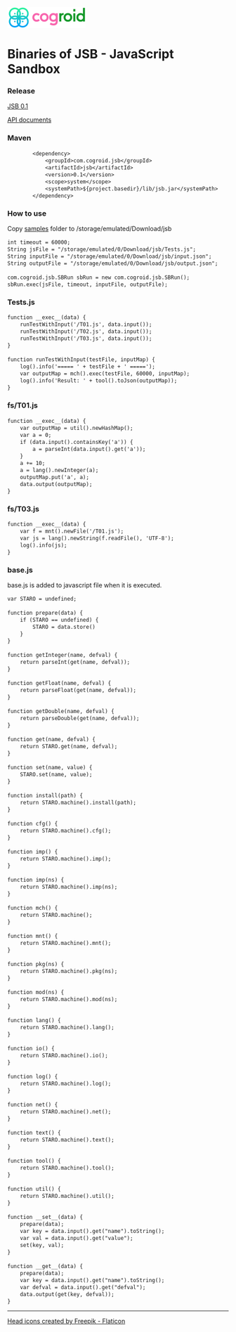 [![cogroid.com](https://github.com/cogroid/resources/raw/main/images/banner/cogroid-48.png)](https://cogroid.com)

# Binaries of JSB - JavaScript Sandbox

### Release

[JSB 0.1](https://github.com/cogroid/d-jsb-bin/releases/download/jsb-0.1/jsb.jar)

[API documents](https://cogroid.com/api/jsb/)

### Maven

```
        <dependency>
            <groupId>com.cogroid.jsb</groupId>
            <artifactId>jsb</artifactId>
            <version>0.1</version>
            <scope>system</scope>
            <systemPath>${project.basedir}/lib/jsb.jar</systemPath>
        </dependency>
```

### How to use

Copy [samples](https://github.com/cogroid/d-jsb-bin/tree/main/samples) folder to /storage/emulated/Download/jsb

```
int timeout = 60000;
String jsFile = "/storage/emulated/0/Download/jsb/Tests.js";
String inputFile = "/storage/emulated/0/Download/jsb/input.json";
String outputFile = "/storage/emulated/0/Download/jsb/output.json";

com.cogroid.jsb.SBRun sbRun = new com.cogroid.jsb.SBRun();
sbRun.exec(jsFile, timeout, inputFile, outputFile);

```

### Tests.js

```
function __exec__(data) {
	runTestWithInput('/T01.js', data.input());
	runTestWithInput('/T02.js', data.input());
	runTestWithInput('/T03.js', data.input());
}

function runTestWithInput(testFile, inputMap) {
	log().info('===== ' + testFile + ' =====');
	var outputMap = mch().exec(testFile, 60000, inputMap);
	log().info('Result: ' + tool().toJson(outputMap));
}
```

### fs/T01.js

```
function __exec__(data) {
	var outputMap = util().newHashMap();
	var a = 0;
	if (data.input().containsKey('a')) {
		a = parseInt(data.input().get('a'));
	}
	a += 10;
	a = lang().newInteger(a);
	outputMap.put('a', a);
	data.output(outputMap);
}
```

### fs/T03.js

```
function __exec__(data) {
	var f = mnt().newFile('/T01.js');
	var js = lang().newString(f.readFile(), 'UTF-8');
	log().info(js);
}
```

### base.js

base.js is added to javascript file when it is executed.

```
var STARO = undefined;

function prepare(data) {
	if (STARO == undefined) {
	    STARO = data.store()
	}
}

function getInteger(name, defval) {
    return parseInt(get(name, defval));
}

function getFloat(name, defval) {
    return parseFloat(get(name, defval));
}

function getDouble(name, defval) {
    return parseDouble(get(name, defval));
}

function get(name, defval) {
    return STARO.get(name, defval);
}

function set(name, value) {
    STARO.set(name, value);
}

function install(path) {
    return STARO.machine().install(path);
}

function cfg() {
    return STARO.machine().cfg();
}

function imp() {
    return STARO.machine().imp();
}

function imp(ns) {
    return STARO.machine().imp(ns);
}

function mch() {
    return STARO.machine();
}

function mnt() {
    return STARO.machine().mnt();
}

function pkg(ns) {
    return STARO.machine().pkg(ns);
}

function mod(ns) {
    return STARO.machine().mod(ns);
}

function lang() {
    return STARO.machine().lang();
}

function io() {
    return STARO.machine().io();
}

function log() {
    return STARO.machine().log();
}

function net() {
    return STARO.machine().net();
}

function text() {
    return STARO.machine().text();
}

function tool() {
    return STARO.machine().tool();
}

function util() {
    return STARO.machine().util();
}

function __set__(data) {
	prepare(data);
	var key = data.input().get("name").toString();
	var val = data.input().get("value");
	set(key, val);
}

function __get__(data) {
	prepare(data);
	var key = data.input().get("name").toString();
	var defval = data.input().get("defval");
	data.output(get(key, defval));
}
```

---
[Head icons created by Freepik - Flaticon](https://www.flaticon.com/free-icons/head)
